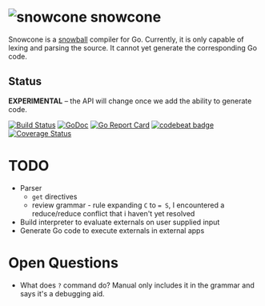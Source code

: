 # ![snowcone](snowcone.png) snowcone

Snowcone is a [snowball](http://snowballstem.org/) compiler for Go.  Currently, it is only capable of lexing and parsing the source.  It cannot yet generate the corresponding Go code.

## Status

**EXPERIMENTAL** – the API will change once we add the ability to generate code.

[![Build Status](https://travis-ci.org/mschoch/snowcone.svg?branch=master)](https://travis-ci.org/mschoch/snowcone)
[![GoDoc](https://godoc.org/github.com/mschoch/snowcone?status.svg)](https://godoc.org/github.com/mschoch/snowcone)
[![Go Report Card](https://goreportcard.com/badge/github.com/mschoch/snowcone)](https://goreportcard.com/report/github.com/mschoch/snowcone)
[![codebeat badge](https://codebeat.co/badges/6d6bab00-8112-48e6-bceb-f8545a9bda45)](https://codebeat.co/projects/github-com-mschoch-snowcone)
[![Coverage Status](https://coveralls.io/repos/github/mschoch/snowcone/badge.svg?branch=master)](https://coveralls.io/github/mschoch/snowcone?branch=master)

# TODO
- Parser
    - `get` directives
    - review grammar - rule expanding `C` to  `= S`, I encountered a reduce/reduce conflict that i haven't yet resolved
- Build interpreter to evaluate externals on user supplied input
- Generate Go code to execute externals in external apps

# Open Questions
- What does `?` command do?  Manual only includes it in the grammar and says it's a debugging aid.
